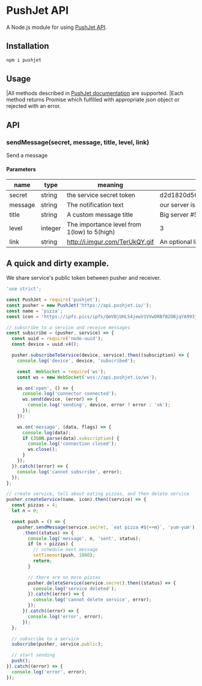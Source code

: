 # PushJet API
A Node.js module for using [PushJet API](//docs.pushjet.io).

## Installation
```sh
npm i pushjet
```
## Usage
|All methods described in [PushJet documentation](docs.pusjhet.io) are supported.
|Each method returns Promise which fulfilled with appropriate json object or rejected with an error.

## API
### sendMessage(secret, message, title, level, link)
Send a message
#### Parameters
| name    | type    | meaning                                     | example                          | required |
|---------|---------|---------------------------------------------|----------------------------------|----------|
| secret  | string  | the service secret token                    | d2d1820d56b862a6f5b1a69a7af730fa | X        |
| message | string  | The notification text                       | our server is on fire!!@#!       | X        |
| title   | string  | A custom message title                      | Big server #5                    |          |
| level   | integer | The importance level from 1(low) to 5(high) | 3                                |          |
| link    | string  | http://i.imgur.com/TerUkQY.gif              | An optional link                 |          |

## A quick and dirty example.
We  share service's public token between pusher and receiver.

```javascript
'use strict';

const PushJet = require('pushjet');
const pusher = new PushJet('https://api.pushjet.io/');
const name = 'pizza';
const icon = 'https://ipfs.pics/ipfs/QmVBjUHLS4jewV1VVwDRBfB2DBjqYA993jjUBVez2God21';

// subscribe to a service and receive messages
const subscribe = (pusher, service) => {
  const uuid = require('node-uuid');
  const device = uuid.v4();

  pusher.subscribeToService(device, service).then((subsciption) => {
    console.log('device', device, 'subscribed');

    const  WebSocket = require('ws');
    const ws = new WebSocket('wss://api.pushjet.io/ws');

    ws.on('open', () => {
      console.log('connector connected');
      ws.send(device, (error) => {
        console.log('sending', device, error ? error : 'ok');
      });
    });

    ws.on('message', (data, flags) => {
      console.log(data);
      if (JSON.parse(data).subscription) {
        console.log('connection closed');
        ws.close();
      }
    });
  }).catch((error) => {
    console.log('cannot subscribe', error);
  });
};

// create service, tell about eating pizzas, and then delete service
pusher.createService(name, icon).then((service) => {
  const pizzas = 4;
  let n = 0;

  const push = () => {
    pusher.sendMessage(service.secret, `eat pizza #${++n}`, 'yum-yum')
      .then((status) => {
        console.log('message', n, 'sent', status);
        if (n < pizzas) {
          // schedule next message
          setTimeout(push, 1000);
          return;
        }

        // there are no more pizzas
        pusher.deleteService(service.secret).then((status) => {
          console.log('service deleted');
        }).catch((error) => {
          console.log('cannot delete service', error);
        });
      }).catch((error) => {
        console.log('error', error);
      });
  };

  // subscribe to a service
  subscribe(pusher, service.public);

  // start sending
  push();
}).catch((error) => {
  console.log('error', error);
});

```
